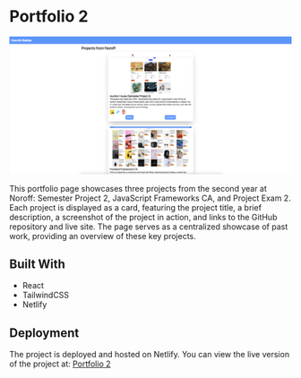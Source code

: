 # Portfolio 2

![Project Preview](src/assets/portfolio-2.png)

This portfolio page showcases three projects from the second year at Noroff: Semester Project 2, JavaScript Frameworks CA, and Project Exam 2. Each project is displayed as a card, featuring the project title, a brief description, a screenshot of the project in action, and links to the GitHub repository and live site. The page serves as a centralized showcase of past work, providing an overview of these key projects.

## Built With

- React
- TailwindCSS
- Netlify

## Deployment

The project is deployed and hosted on Netlify. You can view the live version of the project at: [Portfolio 2](https://portfolio-2-hb.netlify.app/)
